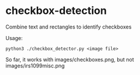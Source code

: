# checkbox-detection

Combine text and rectangles to identify checkboxes

Usage:

    python3 ./checkbox_detector.py <image file>

So far, it works with images/checkboxes.png,
but not images/irs1099misc.png